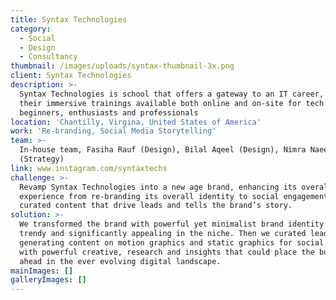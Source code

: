 ```yaml
---
title: Syntax Technologies
category:
  - Social
  - Design
  - Consultancy
thumbnail: /images/uploads/syntax-thumbnail-3x.png
client: Syntax Technologies
description: >-
  Syntax Technologies is school that offers a gateway to an IT career, with
  their immersive trainings available both online and on-site for tech
  beginners, enthusiasts and professionals
location: 'Chantilly, Virgina, United States of America'
work: 'Re-branding, Social Media Storytelling'
team: >-
  In-house team, Fasiha Rauf (Design), Bilal Aqeel (Design), Nimra Naeem
  (Strategy)
link: www.instagram.com/syntaxtechs
challenge: >-
  Revamp Syntax Technologies into a new age brand, enhancing its overall digital
  experience from re-branding its overall identity to social engagement with
  curated content that drive leads and tells the brand’s story.
solution: >-
  We transformed the brand with powerful yet minimalist brand identity that is
  trendy and significantly appealing in the niche. Then we curated lead
  generating content on motion graphics and static graphics for social platforms
  with powerful creative, research and insights that could place the business
  ahead in the ever evolving digital landscape.
mainImages: []
galleryImages: []
---
```


